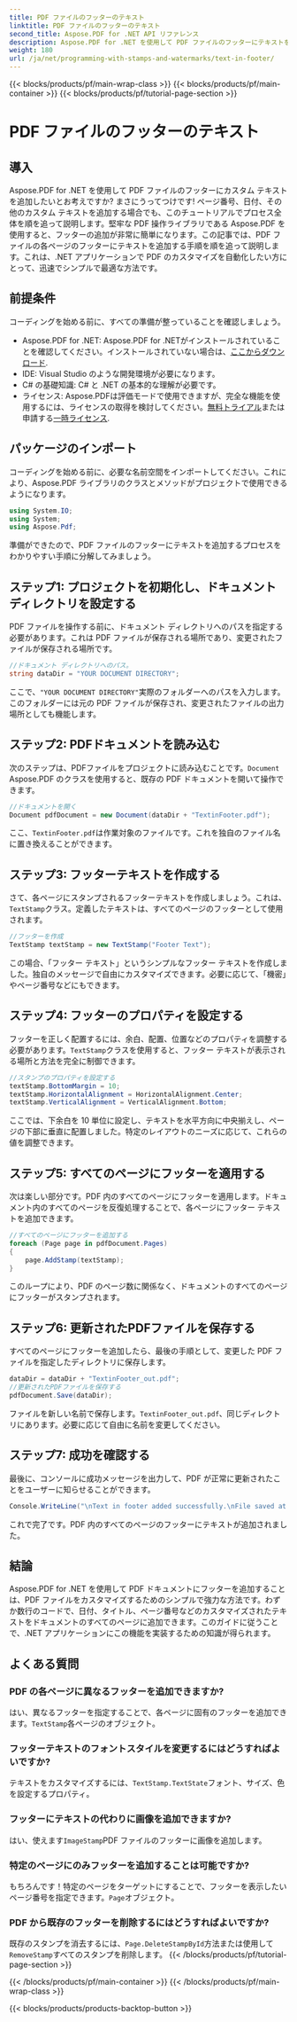 ```yaml
---
title: PDF ファイルのフッターのテキスト
linktitle: PDF ファイルのフッターのテキスト
second_title: Aspose.PDF for .NET API リファレンス
description: Aspose.PDF for .NET を使用して PDF ファイルのフッターにテキストを簡単に追加する方法を学びます。シームレスな統合のためのステップバイステップ ガイドが含まれています。
weight: 180
url: /ja/net/programming-with-stamps-and-watermarks/text-in-footer/
---
```


{{< blocks/products/pf/main-wrap-class >}}
{{< blocks/products/pf/main-container >}}
{{< blocks/products/pf/tutorial-page-section >}}

# PDF ファイルのフッターのテキスト

## 導入

Aspose.PDF for .NET を使用して PDF ファイルのフッターにカスタム テキストを追加したいとお考えですか? まさにうってつけです! ページ番号、日付、その他のカスタム テキストを追加する場合でも、このチュートリアルでプロセス全体を順を追って説明します。堅牢な PDF 操作ライブラリである Aspose.PDF を使用すると、フッターの追加が非常に簡単になります。この記事では、PDF ファイルの各ページのフッターにテキストを追加する手順を順を追って説明します。これは、.NET アプリケーションで PDF のカスタマイズを自動化したい方にとって、迅速でシンプルで最適な方法です。


## 前提条件

コーディングを始める前に、すべての準備が整っていることを確認しましょう。

-  Aspose.PDF for .NET: Aspose.PDF for .NETがインストールされていることを確認してください。インストールされていない場合は、[ここからダウンロード](https://releases.aspose.com/pdf/net/).
- IDE: Visual Studio のような開発環境が必要になります。
- C# の基礎知識: C# と .NET の基本的な理解が必要です。
- ライセンス: Aspose.PDFは評価モードで使用できますが、完全な機能を使用するには、ライセンスの取得を検討してください。[無料トライアル](https://releases.aspose.com/)または申請する[一時ライセンス](https://purchase.aspose.com/temporary-license/).

## パッケージのインポート

コーディングを始める前に、必要な名前空間をインポートしてください。これにより、Aspose.PDF ライブラリのクラスとメソッドがプロジェクトで使用できるようになります。

```csharp
using System.IO;
using System;
using Aspose.Pdf;
```

準備ができたので、PDF ファイルのフッターにテキストを追加するプロセスをわかりやすい手順に分解してみましょう。

## ステップ1: プロジェクトを初期化し、ドキュメントディレクトリを設定する

PDF ファイルを操作する前に、ドキュメント ディレクトリへのパスを指定する必要があります。これは PDF ファイルが保存される場所であり、変更されたファイルが保存される場所です。

```csharp
//ドキュメント ディレクトリへのパス。
string dataDir = "YOUR DOCUMENT DIRECTORY";
```

ここで、`"YOUR DOCUMENT DIRECTORY"`実際のフォルダーへのパスを入力します。このフォルダーには元の PDF ファイルが保存され、変更されたファイルの出力場所としても機能します。

## ステップ2: PDFドキュメントを読み込む

次のステップは、PDFファイルをプロジェクトに読み込むことです。`Document` Aspose.PDF のクラスを使用すると、既存の PDF ドキュメントを開いて操作できます。

```csharp
//ドキュメントを開く
Document pdfDocument = new Document(dataDir + "TextinFooter.pdf");
```

ここ、`TextinFooter.pdf`は作業対象のファイルです。これを独自のファイル名に置き換えることができます。

## ステップ3: フッターテキストを作成する

さて、各ページにスタンプされるフッターテキストを作成しましょう。これは、`TextStamp`クラス。定義したテキストは、すべてのページのフッターとして使用されます。

```csharp
//フッターを作成
TextStamp textStamp = new TextStamp("Footer Text");
```

この場合、「フッター テキスト」というシンプルなフッター テキストを作成しました。独自のメッセージで自由にカスタマイズできます。必要に応じて、「機密」やページ番号などにもできます。

## ステップ4: フッターのプロパティを設定する

フッターを正しく配置するには、余白、配置、位置などのプロパティを調整する必要があります。`TextStamp`クラスを使用すると、フッター テキストが表示される場所と方法を完全に制御できます。

```csharp
//スタンプのプロパティを設定する
textStamp.BottomMargin = 10;
textStamp.HorizontalAlignment = HorizontalAlignment.Center;
textStamp.VerticalAlignment = VerticalAlignment.Bottom;
```

ここでは、下余白を 10 単位に設定し、テキストを水平方向に中央揃えし、ページの下部に垂直に配置しました。特定のレイアウトのニーズに応じて、これらの値を調整できます。

## ステップ5: すべてのページにフッターを適用する

次は楽しい部分です。PDF 内のすべてのページにフッターを適用します。ドキュメント内のすべてのページを反復処理することで、各ページにフッター テキストを追加できます。

```csharp
//すべてのページにフッターを追加する
foreach (Page page in pdfDocument.Pages)
{
    page.AddStamp(textStamp);
}
```

このループにより、PDF のページ数に関係なく、ドキュメントのすべてのページにフッターがスタンプされます。

## ステップ6: 更新されたPDFファイルを保存する

すべてのページにフッターを追加したら、最後の手順として、変更した PDF ファイルを指定したディレクトリに保存します。

```csharp
dataDir = dataDir + "TextinFooter_out.pdf";
//更新されたPDFファイルを保存する
pdfDocument.Save(dataDir);
```

ファイルを新しい名前で保存します。`TextinFooter_out.pdf`、同じディレクトリにあります。必要に応じて自由に名前を変更してください。

## ステップ7: 成功を確認する

最後に、コンソールに成功メッセージを出力して、PDF が正常に更新されたことをユーザーに知らせることができます。

```csharp
Console.WriteLine("\nText in footer added successfully.\nFile saved at " + dataDir);
```

これで完了です。PDF 内のすべてのページのフッターにテキストが追加されました。

## 結論

Aspose.PDF for .NET を使用して PDF ドキュメントにフッターを追加することは、PDF ファイルをカスタマイズするためのシンプルで強力な方法です。わずか数行のコードで、日付、タイトル、ページ番号などのカスタマイズされたテキストをドキュメントのすべてのページに追加できます。このガイドに従うことで、.NET アプリケーションにこの機能を実装するための知識が得られます。

## よくある質問

### PDF の各ページに異なるフッターを追加できますか?  
はい、異なるフッターを指定することで、各ページに固有のフッターを追加できます。`TextStamp`各ページのオブジェクト。

### フッターテキストのフォントスタイルを変更するにはどうすればよいですか?  
テキストをカスタマイズするには、`TextStamp.TextState`フォント、サイズ、色を設定するプロパティ。

### フッターにテキストの代わりに画像を追加できますか?  
はい、使えます`ImageStamp`PDF ファイルのフッターに画像を追加します。

### 特定のページにのみフッターを追加することは可能ですか?  
もちろんです！特定のページをターゲットにすることで、フッターを表示したいページ番号を指定できます。`Page`オブジェクト。

### PDF から既存のフッターを削除するにはどうすればよいですか?  
既存のスタンプを消去するには、`Page.DeleteStampById`方法または使用して`RemoveStamp`すべてのスタンプを削除します。
{{< /blocks/products/pf/tutorial-page-section >}}

{{< /blocks/products/pf/main-container >}}
{{< /blocks/products/pf/main-wrap-class >}}

{{< blocks/products/products-backtop-button >}}
